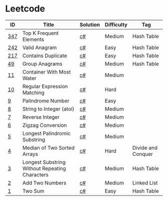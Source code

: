# Leetcode
| ID      | Title | Solution | Difficulty | Tag |
| ----------- | ----------- | ----------- |----------- |----------- |
| [347](https://leetcode.com/problems/top-k-frequent-elements/)      |Top K Frequent Elements       | [c#](Solutions/_347.cs)       |Medium       |  Hash Table       |
| [242](https://leetcode.com/problems/valid-anagram/)      |Valid Anagram       | [c#](Solutions/_242.cs)       |Easy       |  Hash Table       |
| [217](https://leetcode.com/problems/contains-duplicate/)      |Contains Duplicate        | [c#](Solutions/_217.cs)       |Easy       |  Hash Table       |
| [49](https://leetcode.com/problems/group-anagrams/)      |Group Anagrams        | [c#](Solutions/_49.cs)       |Medium       |Hash Table        |
| [11](https://leetcode.com/problems/container-with-most-water/)      |Container With Most Water        | [c#](Solutions/_11.cs)       |Medium       |        |
| [10](https://leetcode.com/problems/regular-expression-matching/)      |Regular Expression Matching        | [c#](Solutions/_10.cs)       |Hard       |        |
| [9](https://leetcode.com/problems/palindrome-number/)      |Palindrome Number        | [c#](Solutions/_9.cs)       |Easy       |        |
| [8](https://leetcode.com/problems/string-to-integer-atoi/)      | String to Integer (atoi)        | [c#](Solutions/_8.cs)       |Medium       |        |
| [7](https://leetcode.com/problems/reverse-integer/)      | Reverse Integer        | [c#](Solutions/_7.cs)       |Medium       |        |
| [6](https://leetcode.com/problems/zigzag-conversion/)      | Zigzag Conversion        | [c#](Solutions/_6.cs)       |Medium       |        |
| [5](https://leetcode.com/problems/longest-palindromic-substring/)      | Longest Palindromic Substring        | [c#](Solutions/_5.cs)       |Medium       |        |
| [4](https://leetcode.com/problems/median-of-two-sorted-arrays/)      | Median of Two Sorted Arrays        | [c#](Solutions/_4.cs)       |Hard       |  Divide and Conquer      |
| [3](https://leetcode.com/problems/longest-substring-without-repeating-characters/)      | Longest Substring Without Repeating Characters| [c#](Solutions/_3.cs)       |Medium     |  Hash Table      |
| [2](https://leetcode.com/problems/add-two-numbers/)      | Add Two Numbers| [c#](Solutions/_2.cs)       |Medium       |    Linked List    |
| [1](https://leetcode.com/problems/two-sum/)      | Two Sum        | [c#](Solutions/_1.cs)       |Easy       |    Hash Table    |
